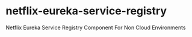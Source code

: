 # netflix-eureka-service-registry
Netflix Eureka Service Registry Component For Non Cloud Environments
